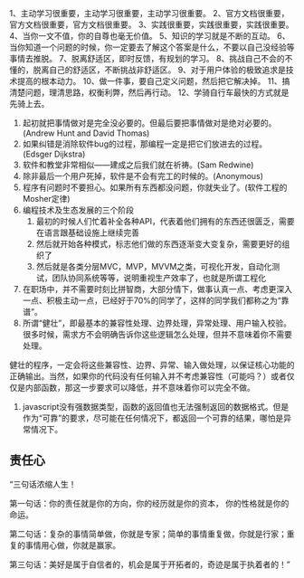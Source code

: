 

1、主动学习很重要，主动学习很重要，主动学习很重要。 2、官方文档很重要，官方文档很重要，官方文档很重要。 3、实践很重要，实践很重要，实践很重要。 4、当你一文不值，你的自尊也毫无价值。 5、知识的学习就是不断的互动。 6、当你知道一个问题的时候，你一定要去了解这个答案是什么，不要以自己没经验等事情去推脱。 7、脱离舒适区，即时反馈，有规划的学习。 8、挑战自己不会的不懂的，脱离自己的舒适区，不断挑战非舒适区。 9、对于用户体验的极致追求是技术提高的根本动力。 10、做一件事，要自己定义问题，然后把它解决掉。 11、搞清楚问题，理清思路，权衡利弊，然后再行动。 12、学骑自行车最快的方式就是先骑上去。





1. 起初就把事情做对是完全没必要的。但最后要把事情做对是绝对必要的。(Andrew Hunt and David Thomas)
2. 如果纠错是消除软件bug的过程，那编程一定是把它们放进去的过程。(Edsger Dijkstra)
3. 软件和教堂非常相似——建成之后我们就在祈祷。(Sam Redwine)
4. 除非最后一个用户死掉，软件是不会有完工的时候的。(Anonymous)
5. 程序有问题时不要担心。如果所有东西都没问题，你就失业了。(软件工程的Mosher定律)
6. 编程技术及生态发展的三个阶段
   1. 最初的时候人们忙着补全各种API，代表着他们拥有的东西还很匮乏，需要在语言跟基础设施上继续完善
   2. 然后就开始各种模式，标志他们做的东西逐渐变大变复杂，需要更好的组织了
   3. 然后就是各类分层MVC，MVP，MVVM之类，可视化开发，自动化测试，团队协同系统等等，说明重视生产效率了，也就是所谓工程化
7. 在职场中，并不需要时刻比拼智商，大部分情下，做事认真一点、考虑更深入一点、积极主动一点，已经好于70%的同学了，这样的同学我们都称之为“靠谱”。
8. 所谓“健壮”，即最基本的兼容性处理、边界处理，异常处理、用户输入校验。很多时候，需求方不会明确告诉你这些逻辑怎么处理，但并不意味着你不需要处理。

健壮的程序，一定会将这些兼容性、边界、异常、输入做处理，以保证核心功能的正确输出。当然，如果你的代码没有任何输入并不考虑兼容性（可能吗？）或者仅仅是内部函数，那这一步要求可以降低，并不意味着你可以完全不做。

1. javascript没有强数据类型，函数的返回值也无法强制返回的数据格式。但是作为“可靠”的要求，尽可能在任何情况下，都返回一个可靠的结果，哪怕是异常情况下。






## 责任心





“三句话浓缩人生！

第一句话：你的责任就是你的方向，你的经历就是你的资本， 你的性格就是你的命运。

第二句话：复杂的事情简单做，你就是专家；简单的事情重复做，你就是行家；重复的事情用心做，你就是赢家。

第三句话：美好是属于自信者的，机会是属于开拓者的，奇迹是属于执着者的！” ​​​

